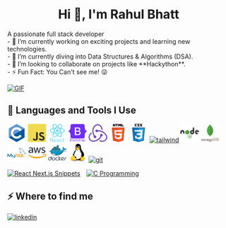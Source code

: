 
<div align="center">
  <h1>Hi 👋, I'm Rahul Bhatt</h1>
</div>

<p>A passionate full stack developer <br>
  - 🔭 I’m currently working on exciting projects and learning new technologies. <br>
  - 🌱 I’m currently diving into Data Structures & Algorithms (DSA). <br>
  - 💞️ I’m looking to collaborate on projects like **Hackython**. <br>
  - ⚡ Fun Fact: You Can't see me! 😜</p>
 <a target="_blank" href="https://github-production-user-asset-6210df.s3.amazonaws.com/145220585/414091430-f4ec9cdd-500c-4d25-8703-ac4beeb16360.gif?X-Amz-Algorithm=AWS4-HMAC-SHA256&X-Amz-Credential=AKIAVCODYLSA53PQK4ZA%2F20250218%2Fus-east-1%2Fs3%2Faws4_request&X-Amz-Date=20250218T042745Z&X-Amz-Expires=300&X-Amz-Signature=016d846e462d5e667efb5a24bb455fa1272b644c08889126e6a768bcff42bd60&X-Amz-SignedHeaders=host" style="display: inline-block;">
  <img src="https://github-production-user-asset-6210df.s3.amazonaws.com/145220585/414091430-f4ec9cdd-500c-4d25-8703-ac4beeb16360.gif?X-Amz-Algorithm=AWS4-HMAC-SHA256&X-Amz-Credential=AKIAVCODYLSA53PQK4ZA%2F20250218%2Fus-east-1%2Fs3%2Faws4_request&X-Amz-Date=20250218T042745Z&X-Amz-Expires=300&X-Amz-Signature=016d846e462d5e667efb5a24bb455fa1272b644c08889126e6a768bcff42bd60&X-Amz-SignedHeaders=host" alt="GIF" width="90" height="100" />
</a>



<h2>🚀 Languages and Tools I Use</h2>
<p><a target="_blank" href="https://raw.githubusercontent.com/devicons/devicon/master/icons/c/c-original.svg" style="display: inline-block;"><img src="https://raw.githubusercontent.com/devicons/devicon/master/icons/c/c-original.svg" alt="c" width="42" height="42" /></a>
<a target="_blank" href="https://raw.githubusercontent.com/devicons/devicon/master/icons/javascript/javascript-original.svg" style="display: inline-block;"><img src="https://raw.githubusercontent.com/devicons/devicon/master/icons/javascript/javascript-original.svg" alt="javascript" width="42" height="42" /></a>
<a target="_blank" href="https://raw.githubusercontent.com/devicons/devicon/master/icons/react/react-original-wordmark.svg" style="display: inline-block;"><img src="https://raw.githubusercontent.com/devicons/devicon/master/icons/react/react-original-wordmark.svg" alt="react" width="42" height="42" /></a>
<a target="_blank" href="https://raw.githubusercontent.com/devicons/devicon/master/icons/bootstrap/bootstrap-plain-wordmark.svg" style="display: inline-block;"><img src="https://raw.githubusercontent.com/devicons/devicon/master/icons/bootstrap/bootstrap-plain-wordmark.svg" alt="bootstrap" width="42" height="42" /></a>
<a target="_blank" href="https://raw.githubusercontent.com/devicons/devicon/master/icons/redux/redux-original.svg" style="display: inline-block;"><img src="https://raw.githubusercontent.com/devicons/devicon/master/icons/redux/redux-original.svg" alt="redux" width="42" height="42" /></a>
<a target="_blank" href="https://raw.githubusercontent.com/devicons/devicon/master/icons/html5/html5-original-wordmark.svg" style="display: inline-block;"><img src="https://raw.githubusercontent.com/devicons/devicon/master/icons/html5/html5-original-wordmark.svg" alt="html5" width="42" height="42" /></a>
<a target="_blank" href="https://raw.githubusercontent.com/devicons/devicon/master/icons/css3/css3-original-wordmark.svg" style="display: inline-block;"><img src="https://raw.githubusercontent.com/devicons/devicon/master/icons/css3/css3-original-wordmark.svg" alt="css3" width="42" height="42" /></a>
<a target="_blank" href="https://www.vectorlogo.zone/logos/tailwindcss/tailwindcss-icon.svg" style="display: inline-block;"><img src="https://www.vectorlogo.zone/logos/tailwindcss/tailwindcss-icon.svg" alt="tailwind" width="42" height="42" /></a>
<a target="_blank" href="https://raw.githubusercontent.com/devicons/devicon/master/icons/nodejs/nodejs-original-wordmark.svg" style="display: inline-block;"><img src="https://raw.githubusercontent.com/devicons/devicon/master/icons/nodejs/nodejs-original-wordmark.svg" alt="nodejs" width="42" height="42" /></a>
<a target="_blank" href="https://raw.githubusercontent.com/devicons/devicon/master/icons/mongodb/mongodb-original-wordmark.svg" style="display: inline-block;"><img src="https://raw.githubusercontent.com/devicons/devicon/master/icons/mongodb/mongodb-original-wordmark.svg" alt="mongodb" width="42" height="42" /></a>
<a target="_blank" href="https://raw.githubusercontent.com/devicons/devicon/master/icons/mysql/mysql-original-wordmark.svg" style="display: inline-block;"><img src="https://raw.githubusercontent.com/devicons/devicon/master/icons/mysql/mysql-original-wordmark.svg" alt="mysql" width="42" height="42" /></a>
<a target="_blank" href="https://raw.githubusercontent.com/devicons/devicon/master/icons/amazonwebservices/amazonwebservices-original-wordmark.svg" style="display: inline-block;"><img src="https://raw.githubusercontent.com/devicons/devicon/master/icons/amazonwebservices/amazonwebservices-original-wordmark.svg" alt="aws" width="42" height="42" /></a>
<a target="_blank" href="https://raw.githubusercontent.com/devicons/devicon/master/icons/docker/docker-original-wordmark.svg" style="display: inline-block;"><img src="https://raw.githubusercontent.com/devicons/devicon/master/icons/docker/docker-original-wordmark.svg" alt="docker" width="42" height="42" /></a>
<a target="_blank" href="https://raw.githubusercontent.com/devicons/devicon/master/icons/linux/linux-original.svg" style="display: inline-block;"><img src="https://raw.githubusercontent.com/devicons/devicon/master/icons/linux/linux-original.svg" alt="linux" width="42" height="42" /></a>
<a target="_blank" href="https://www.vectorlogo.zone/logos/git-scm/git-scm-icon.svg" style="display: inline-block;"><img src="https://www.vectorlogo.zone/logos/git-scm/git-scm-icon.svg" alt="git" width="42" height="42" /></a></p>
<a target="_blank" href="https://raw.githubusercontent.com/ijsto/reactnextjssnippets/master/images/logo02.png" style="display: inline-block;">
  <img src="https://raw.githubusercontent.com/ijsto/reactnextjssnippets/master/images/logo02.png" alt="React Next.js Snippets" width="42" height="42" />
</a>
<a target="_blank" href="https://e7.pngegg.com/pngimages/646/751/png-clipart-the-c-programming-language-computer-programming-programmer-others-blue-class.png" style="display: inline-block; margin-left: 10px;">
  <img src="https://e7.pngegg.com/pngimages/646/751/png-clipart-the-c-programming-language-computer-programming-programmer-others-blue-class.png" alt="C Programming" width="42" height="42" />
</a>
<h2>⚡️ Where to find me</h2>
<p><a target="_blank" href="https://www.linkedin.com/in/https://www.linkedin.com/in/rahul-bhatt-701051252/" style="display: inline-block;"><img src="https://img.shields.io/badge/linkedin-logo?style=for-the-badge&logo=linkedin&logoColor=white&color=%230a77b6" alt="linkedin" /></a></p>

